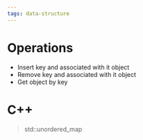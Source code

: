 ```yaml
---
tags: data-structure
---
```


# Operations

- Insert key and associated with it object
- Remove key and associated with it object
- Get object by key

# C++
>  std::unordered_map